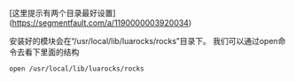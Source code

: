 

[这里提示有两个目录最好设置]
(https://segmentfault.com/a/1190000003920034)

安装好的模块会在“/usr/local/lib/luarocks/rocks”目录下。 我们可以通过open命令去看下里面的结构
~~~shell
open /usr/local/lib/luarocks/rocks
~~~
